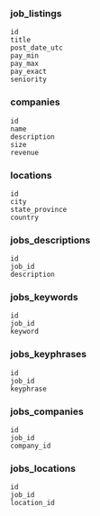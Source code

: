 
### job_listings ###
```
id
title
post_date_utc
pay_min
pay_max
pay_exact
seniority
```

### companies ###
```
id
name
description
size
revenue
```

### locations ###
```
id
city
state_province
country
```

### jobs_descriptions ###
```
id
job_id
description
```

### jobs_keywords ###
```
id
job_id
keyword
```

### jobs_keyphrases ###
```
id
job_id
keyphrase
```

### jobs_companies ###
```
id
job_id
company_id
```

### jobs_locations ###
```
id
job_id
location_id
```

